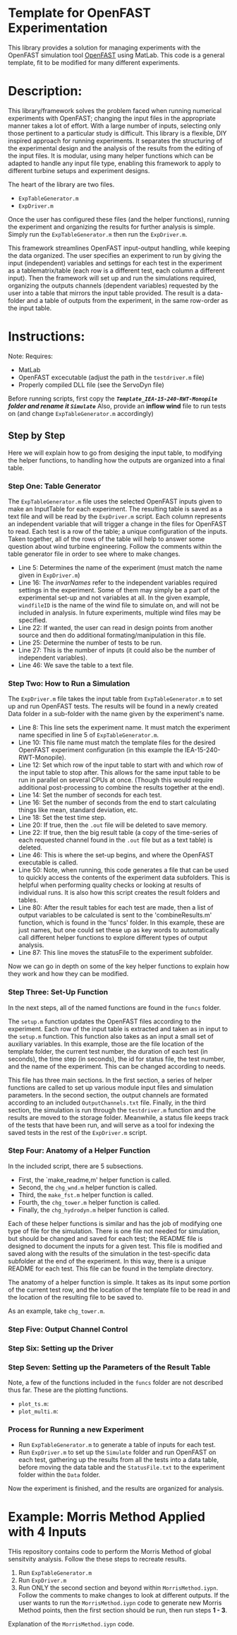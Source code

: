 # Template for OpenFAST Experimentation

This library provides a solution for managing experiments with the OpenFAST simulation tool [OpenFAST](https://github.com/OpenFAST/openfast?tab=readme-ov-file) using MatLab.  This code is a general template, fit to be modified for many different experiments.

# Description:

This library/framework solves the problem faced when running numerical experiments with OpenFAST; changing the input files in the appropriate manner takes a lot of effort.  With a large number of inputs, selecting only those pertinent to a particular study is difficult.  This library is a flexible, DIY inspired approach for running experiments.  It separates the structuring of the experimental design and the analysis of the results from the editing of the input files.  It is modular, using many helper functions which can be adapted to handle any input file type, enabling this framework to apply to different turbine setups and experiment designs.

The heart of the library are two files.
- `ExpTableGenerator.m`
- `ExpDriver.m`

Once the user has configured these files (and the helper functions), running the experiment and organizing the results for further analysis is simple.  Simply run the `ExpTableGenerator.m` then run the `ExpDriver.m`.

This framework streamlines OpenFAST input-output handling, while keeping the data organized.  The user specifies an experiment to run by giving the input (independent) variables and settings for each test in the experiment as a tablematrix/table (each row is a different test, each column a different input).  Then the framework will set up and run the simulations required, organizing the outputs channels (dependent variables) requested by the user into a table that mirrors the input table provided.  The result is a data-folder and a table of outputs from the experiment, in the same row-order as the input table.

# Instructions:

Note: Requires:
- MatLab
- OpenFAST excecutable (adjust the path in the `testdriver.m` file)
- Properly compiled DLL file (see the ServoDyn file)

Before running scripts, first copy the ***`Template_IEA-15-240-RWT-Monopile` folder and rename it `Simulate`***
Also, provide an **inflow wind** file to run tests on (and change `ExpTableGenerator.m` accordingly)

## Step by Step

Here we will explain how to go from desiging the input table, to modifying the helper functions, to handling how the outputs are organized into a final table.

### Step One: Table Generator 

The `ExpTableGenerator.m` file uses the selected OpenFAST inputs given to make an InputTable for each experiment.  The resulting table is saved as a text file and will be read by the `ExpDriver.m` script.  Each column represents an independent variable that will trigger a change in the files for OpenFAST to read.  Each test is a row of the table; a unique configuration of the inputs.  Taken together, all of the rows of the table will help to answer some question about wind turbine engineering.  Follow the comments within the table generator file in order to see where to make changes.

- Line 5: Determines the name of the experiment (must match the name given in `ExpDriver.m`)
- Line 16: The *invarNames* refer to the independent variables required settings in the experiment.  Some of them may simply be a part of the experimental set-up and not variables at all.  In the given example, `windfileID` is the name of the wind file to simulate on, and will not be included in analysis.  In future experiments, multiple wind files may be specified.
- Line 22: If wanted, the user can read in design points from another source and then do additional formating/manipulation in this file.
- Line 25: Determine the number of tests to be run.
- Line 27: This is the number of inputs (it could also be the number of independent variables).
- Line 46: We save the table to a text file.

### Step Two: How to Run a Simulation

The `ExpDriver.m` file takes the input table from `ExpTableGenerator.m` to set up and run OpenFAST tests.  The results will be found in a newly created Data folder in a sub-folder with the name given by the experiment's name.

- Line 8: This line sets the experiment name.  It must match the experiment name specified in line 5 of `ExpTableGenerator.m`.
- Line 10: This file name must match the template files for the desired OpenFAST experiment configuration (in this example the IEA-15-240-RWT-Monopile).
- Line 12: Set which row of the input table to start with and which row of the input table to stop after.  This allows for the same input table to be run in parallel on several CPUs at once.  (Though this would require additional post-processing to combine the results together at the end).
- Line 14: Set the number of seconds for each test.
- Line 16: Set the number of seconds from the end to start calculating things like mean, standard deviation, etc.
- Line 18: Set the test time step.
- Line 20: If true, then the `.out` file will be deleted to save memory.
- Line 22: If true, then the big result table (a copy of the time-series of each requested channel found in the `.out` file but as a text table) is deleted.
- Line 46: This is where the set-up begins, and where the OpenFAST executable is called.
- Line 50: Note, when running, this code generates a file that can be used to quickly access the contents of the experiment data subfolders.  This is helpful when performing quality checks or looking at results of individual runs.  It is also how this script creates the result folders and tables.
- Line 80: After the result tables for each test are made, then a list of output variables to be calculated is sent to the 'combineResults.m' function, which is found in the 'funcs' folder.  In this example, these are just names, but one could set these up as key words to automatically call different helper functions to explore different types of output analysis.
- Line 87: This line moves the statusFile to the experiment subfolder.

Now we can go in depth on some of the key helper functions to explain how they work and how they can be modified.

### Step Three: Set-Up Function

In the next steps, all of the named functions are found in the `funcs` folder.

The `setup.m` function updates the OpenFAST files according to the experiment.  Each row of the input table is extracted and taken as in input to the `setup.m` function.  This function also takes as an input a small set of auxiliary variables.  In this example, those are the file location of the template folder, the current test number, the duration of each test (in seconds), the time step (in seconds), the id for status file, the test number, and the name of the experiment.  This can be changed according to needs.  

This file has three main sections.  In the first section, a series of helper functions are called to set up various module input files and simulation parameters.  In the second section, the output channels are formated according to an included `OutputChannels.txt` file.  Finally, in the third section, the simulation is run through the `testdriver.m` function and the results are moved to the storage folder.  Meanwhile, a status file keeps track of the tests that have been run, and will serve as a tool for indexing the saved tests in the rest of the `ExpDriver.m` script.

### Step Four: Anatomy of a Helper Function 

In the included script, there are 5 subsections.
- First, the `make_readme,m' helper function is called.
- Second, the `chg_wnd.m` helper function is called.
- Third, the `make_fst.m` helper function is called.
- Fourth, the `chg_tower.m` helper function is called.
- Finally, the `chg_hydrodyn.m` helper function is called.

Each of these helper functions is similar and has the job of modifying one type of file for the simulation.  There is one file not needed for simulation, but should be changed and saved for each test; the README file is designed to document the inputs for a given test.  This file is modified and saved along with the results of the simulation in the test-specific data subfolder at the end of the experiment.  In this way, there is a unique README for each test.  This file can be found in the template directory.

The anatomy of a helper function is simple.  It takes as its input some portion of the current test row, and the location of the template file to be read in and the location of the resulting file to be saved to.

As an example, take `chg_tower.m`.  


### Step Five: Output Channel Control



### Step Six: Setting up the Driver



### Step Seven: Setting up the Parameters of the Result Table

Note, a few of the functions included in the `funcs` folder are not described thus far.  These are the plotting functions.
- `plot_ts.m`:
- `plot_multi.m`:

### Process for Running a new Experiment

- Run `ExpTableGenerator.m` to generate a table of inputs for each test.
- Run `ExpDriver.m` to set up the `Simulate` folder and run OpenFAST on each test, gathering up the results from all the tests into a data table, before moving the data table and the `StatusFile.txt` to the experiment folder within the `Data` folder.

Now the experiment is finished, and the results are organized for analysis.

# Example: Morris Method Applied with 4 Inputs

THis repository contains code to perform the Morris Method of global sensitvity analysis.  Follow the these steps to recreate results.
1. Run `ExpTableGenerator.m`
2. Run `ExpDriver.m`
3. Run ONLY the second section and beyond within `MorrisMethod.iypn`.  Follow the comments to make changes to look at different outputs.  If the user wants to run the `MorrisMethod.iypn` code to generate new Morris Method points, then the first section should be run, then run steps **1 - 3**.

Explanation of the `MorrisMethod.iypn` code.
